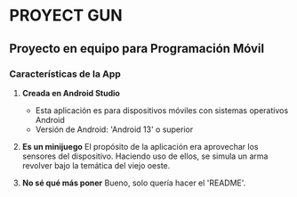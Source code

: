 # PROYECT GUN
## Proyecto en equipo para Programación Móvil

### Características de la App

1. **Creada en Android Studio**
   - Esta aplicación es para dispositivos móviles con sistemas operativos Android
   - Versión de Android: 'Android 13' o superior

2. **Es un minijuego**
   El propósito de la aplicación era aprovechar los sensores del dispositivo. Haciendo uso de ellos, se simula un arma revolver bajo la temática del viejo oeste.

3. **No sé qué más poner**
   Bueno, solo quería hacer el 'README'.


